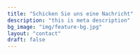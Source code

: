 ```yaml
---
title: "Schicken Sie uns eine Nachricht"
description: "this is meta description"
bg_image: "img/feature-bg.jpg"
layout: "contact"
draft: false
---
```

